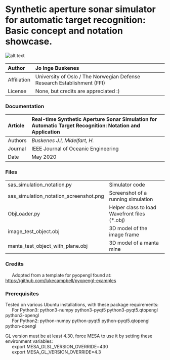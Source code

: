 # Synthetic aperture sonar simulator for automatic target recognition: Basic concept and notation showcase.

![alt text](sas_simulator_notation_screenshot.gif "Screenshot")

| Author  | Jo Inge Buskenes  |
|:----|:----|
| Affiliation | University of Oslo / The Norwegian Defense Research Establishment (FFI) |
| License | None, but credits are appreciated :) |

### Documentation
| Article | Real-time Synthetic Aperture Sonar Simulation for Automatic Target Recognition: Notation and Application   |
|:----|:----|
| Authors | *Buskenes J.I, Midelfart, H.* |
| Journal | IEEE Journal of Oceanic Engineering |
| Date    | May 2020 |

### Files
|    |    |
|----|----|
| sas_simulation_notation.py                | Simulator code |
| sas_simulation_notation_screenshot.png    | Screenshot of a running simulation |
| ObjLoader.py                              | Helper class to load Wavefront files (*.obj) |
| image_test_object.obj                     | 3D model of the image frame |
| manta_test_object_with_plane.obj          | 3D model of a manta mine |
     
### Credits
&ensp;&ensp;&ensp;Adopted from a template for pyopengl found at:
   https://github.com/lukecampbell/pyopengl-examples

### Prerequisites

Tested on various Ubuntu installations, with these package requirements:\
&ensp;&ensp;&ensp;For Python3: python3-numpy python3-pyqt5 python3-pyqt5.qtopengl python3-opengl\
&ensp;&ensp;&ensp;For Python2: python-numpy python-pyqt5 python-pyqt5.qtopengl python-opengl
   
GL version must be at least 4.30, force MESA to use it by setting these environment variables:\
&ensp;&ensp;&ensp;export MESA_GLSL_VERSION_OVERRIDE=430\
&ensp;&ensp;&ensp;export MESA_GL_VERSION_OVERRIDE=4.3
